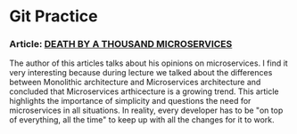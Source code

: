 # Git Practice
### Article: [DEATH BY A THOUSAND MICROSERVICES](https://renegadeotter.com/2023/09/10/death-by-a-thousand-microservices.html?utm_source=tldrnewsletter)

The author of this articles talks about his opinions on microservices. I find it very interesting because during lecture we talked about the differences between Monolithic architecture and Microservices architecture and concluded that Microservices arthicecture is a growing trend. This article highlights the importance of simplicity and questions the need for microservices in all situations. In reality, every developer has to be "on top of everything, all the time" to keep up with all the changes for it to work.
